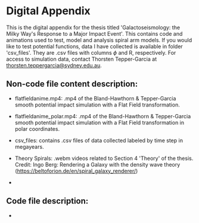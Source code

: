 # Digital Appendix

This is the digital appendix for the thesis titled 'Galactoseismology: the Milky Way's Response to a Major Impact Event'. 
This contains code and animations used to test, model and analysis spiral arm models. 
If you would like to test potential functions, data I have collected is available in folder 'csv_files'. They are .csv files with columns $\phi$ and R, respectively.
For access to simulation data, contact Thorsten Tepper-Garcia at thorsten.teppergarcia@sydney.edu.au. 

## Non-code file content description:

- flatfieldanime.mp4: .mp4 of the Bland-Hawthorn & Tepper-Garcia smooth potential impact simulation with a Flat Field transformation.

- flatfieldanime_polar.mp4: .mp4 of the Bland-Hawthorn & Tepper-Garcia smooth potential impact simulation with a Flat Field transformation in polar coordinates.

- csv_files: contains .csv files of data collected labeled by time step in megayears. 

- Theory Spirals: .webm videos related to Section 4 'Theory' of the thesis. Credit: Ingo Berg: Rendering a Galaxy with the density wave theory (https://beltoforion.de/en/spiral_galaxy_renderer/)
- 


## Code file description: 

- 
